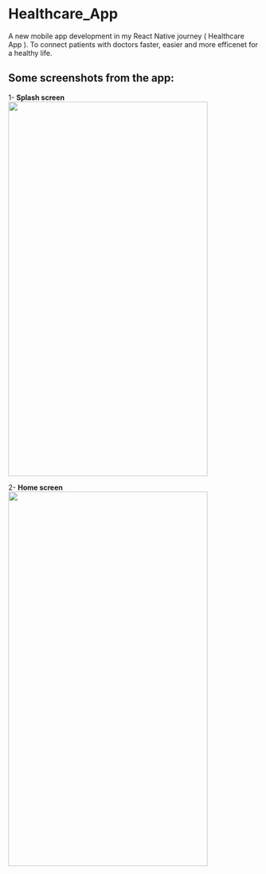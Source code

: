 # Healthcare_App
A new mobile app development in my React Native journey ( Healthcare App ).
To connect patients with doctors faster, easier and more efficenet for a healthy life.

## **Some screenshots from the app:** <br />
1- **Splash screen** <br />
<img src="https://user-images.githubusercontent.com/73054268/182271942-ef601ba1-f3c1-419e-8348-d368e3cb9452.jpeg" width=400 height=750>


2- **Home screen** <br />
<img src="https://user-images.githubusercontent.com/73054268/178348721-83d56d9e-8356-4965-8483-61b5eb161f10.jpeg" width=400 height=750>

